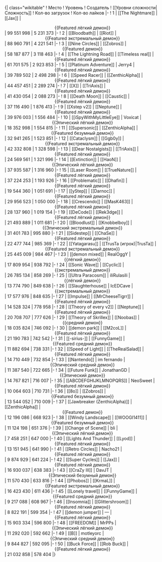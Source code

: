 {| class="wikitable"
! Место
! Уровень
! Создатель
! [[Уровни сложности|Сложность]]
! Кол-во загрузок
! Кол-во лайков
|-
! 1
| [[The Nightmare]]
| [[Jax]]
| <center>{{Featured лёгкий демон}}</center>
| 99 551 998
| 5 231 373
|-
! 2
| [[Bloodbath]]
| [[Riot]]
| <center>{{Featured экстремальный демон}}</center>
| 88 960 791
| 4 221 541
|-
! 3
| [[Nine Circles]]
| [[Zobros]]
| <center>{{Featured демон}}</center>
| 58 187 877
| 3 118 463
|-
! 4
| [[The Lightning Road]]
| [[Timeless real]]
| <center>{{Featured лёгкий демон}}</center>
| 61 701 575
| 2 923 853
|-
! 5
| [[Platinum Adventure]]
| Jerry4
| <center>{{Featured лёгкий демон}}</center>
| 39 789 502
| 2 498 298
|-
! 6
| [[Speed Racer]]
| [[ZenthicAlpha]]
| <center>{{Featured лёгкий демон}}</center>
| 44 457 451
| 2 289 274
|-
! 7
| [[X]]
| [[TriAxis]]
| <center>{{Featured лёгкий демон}}</center>
| 41 430 054
| 2 088 273
|-
! 8
| [[Death Moon]]
| [[Caustic]]
| <center>{{Featured лёгкий демон}}</center>
| 37 116 490
| 1 876 413
|-
! 9
| [[Xstep v2]]
| [[Neptune]]
| <center>{{Featured лёгкий демон}}</center>
| 39 976 003
| 1 556 484
|-
! 10
| [[iSpyWithMyLittleEye]]
| Voxicat
| <center>{{Эпический лёгкий демон}}</center>
| 18 352 998
| 1 554 815
|-
! 11
| [[Supersonic]]
| [[ZenthicAlpha]]
| <center>{{Featured безумный демон}}</center>
| 32 941 265
| 1 523 851
|-
! 12
| [[Cataclysm]]
| [[Ggb0y]]
| <center>{{Featured экстремальный демон}}</center>
| 42 332 808
| 1 328 598
|-
! 13
| [[Dear Nostalgists]]
| [[TriAxis]]
| <center>{{Featured лёгкий демон}}</center>
| 24 569 561
| 1 321 996
|-
! 14
| [[Extinction]]
| [[HaoN]]
| <center>{{Эпический лёгкий демон}}</center>
| 37 935 587
| 1 316 960
|-
! 15
| [[Laser Room]]
| [[TrueNature]]
| <center>{{Featured лёгкий демон}}</center>
| 37 224 253
| 1 193 926
|-
! 16
| [[Problematic]]
| [[Dhafin]]
| <center>{{Featured лёгкий демон}}</center>
| 19 544 360
| 1 051 691
|-
! 17
| [[yStep]]
| [[Darnoc]]
| <center>{{Featured лёгкий демон}}</center>
| 29 956 523
| 1 050 000
|-
! 18
| [[Crescendo]]
| [[MasK463]]
| <center>{{Featured лёгкий демон}}</center>
| 28 137 960
| 1 019 154
|-
! 19
| [[DeCode]]
| [[Rek3dge]]
| <center>{{Featured лёгкий демон}}</center>
| 21 493 889
| 1 011 681
|-
! 20
| [[Bloodlust]]
| [[Knobbelboy]]
| <center>{{Эпический экстремальный демон}}</center>
| 31 401 783
| 995 880
|-
! 21
| [[Sidestep]]
| [[ChaSe]]
| <center>{{Featured лёгкий демон}}</center>
| 22 477 744
| 985 369
|-
! 22
| [[Yatagarasu]]
| [[TrusTa (игрок)|TrusTa]]
| <center>{{Featured экстремальный демон}}</center>
| 25 445 009
| 984 467
|-
! 23
| [[demon mixed]]
| RealOggY
| <center>{{лёгкий демон}}</center>
| 17 809 954
| 938 792
|-
! 24
| [[Sonic Wave]]
| [[Cyclic]]
| <center>{{экстремальный демон}}</center>
| 26 785 134
| 858 269
|-
! 25
| [[Ultra Paracosm]]
| iIiRulasiIi
| <center>{{лёгкий демон}}</center>
| 13 774 790
| 849 638
|-
! 26
| [[Slaughterhouse]]
| IcEDCave
| <center>{{экстремальный демон}}</center>
| 17 577 976
| 848 635
|-
! 27
| [[Impulse]]
| [[MrCheeseTigrr]]
| <center>{{Featured лёгкий демон}}</center>
| 14 528 324
| 778 958
|-
! 28
| [[Theory of every v2]]
| [[Neptune]]
| <center>{{Featured лёгкий демон}}</center>
| 20 708 707
| 777 626
|-
! 29
| [[Theory of Skrillex]]
| [[Noobas]]
| <center>{{средний демон}}</center>
| 18 035 824
| 746 092
|-
! 30
| [[demon park]]
| [[M2coL]]
| <center>{{Featured лёгкий демон}}</center>
| 21 190 783
| 742 542
|-
! 31
| [[-sirius-]]
| [[FunnyGame]]
| <center>{{Featured средний демон}}</center>
| 11 882 694
| 738 331
|-
! 32
| [[Speed of Light]]
| [[TheRealSalad]]
| <center>{{Featured лёгкий демон}}</center>
| 14 710 449
| 732 854
|-
! 33
| [[Nantendo]]
| im fernando
| <center>{{Эпический средний демон}}</center>
| 11 387 540
| 722 665
|-
! 34
| [[Future Funk]]
| JonathanGD
| <center>{{Эпический демон}}</center>
| 14 767 821
| 716 007
|-
! 35
| [[ABCDEFGHIJKLMNOPQRS]]
| NeoSweet
| <center>{{Featured лёгкий демон}}</center>
| 10 064 603
| 710 731
|-
! 36
| [[8o]]
| [[Zobros]]
| <center>{{Featured безумный демон}}</center>
| 13 544 052
| 710 009
|-
! 37
| [[Jawbreaker (ZenthicAlpha)]]
| [[ZenthicAlpha]]
| <center>{{Featured демон}}</center>
| 12 196 086
| 668 923
|-
! 38
| [[Windy Landscape]]
| [[WOOGI1411]]
| <center>{{Featured безумный демон}}</center>
| 11 124 198
| 651 376
|-
! 39
| [[Change of Scene]]
| bli
| <center>{{Эпический лёгкий демон}}</center>
| 7 458 251
| 647 000
|-
! 40
| [[Lights And Thunder]]
| [[Lyod]]
| <center>{{Featured лёгкий демон}}</center>
| 13 151 945
| 641 990
|-
! 41
| [[Retro Circles]]
| Nacho21
| <center>{{Featured лёгкий демон}}</center>
| 9 874 929
| 641 224
|-
! 42
| [[Super Cycles]]
| [[Jax]]
| <center>{{Featured лёгкий демон}}</center>
| 16 930 037
| 638 383
|-
! 43
| [[CraZy III]]
| DavJT
| <center>{{Эпический безумный демон}}</center>
| 11 570 430
| 633 816
|-
! 44
| [[Phobos]]
| [[KrmaL]]
| <center>{{Featured экстремальный демон}}</center>
| 16 423 430
| 611 436
|-
! 45
| [[Lonely travel]]
| [[FunnyGame]]
| <center>{{Featured средний демон}}</center>
| 9 217 088
| 608 967
|-
! 46
| [[Insomnia]]
| [[Glittershroom]]
| <center>{{Featured лёгкий демон}}</center>
| 8 822 191
| 599 354
|-
! 47
| [[demon jumper]]
| —
| <center>{{Featured лёгкий демон}}</center>
| 15 903 334
| 596 800
|-
! 48
| [[FREEDOM]]
| MrPPs
| <center>{{Эпический лёгкий демон}}</center>
| 11 292 020
| 592 662
|-
! 49
| [[B]]
| motleyorc
| <center>{{Эпический средний демон}}</center>
| 9 844 827
| 592 095
|-
! 50
| [[Buck Force]]
| [[Rob Buck]]
| <center>{{Featured лёгкий демон}}</center>
| 21 032 858
| 578 404
|}
